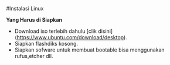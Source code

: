 #Instalasi Linux

**Yang Harus di Siapkan**
* Download iso terlebih dahulu [clik disini] (https://www.ubuntu.com/download/desktop).
* Siapkan flashdiks kosong.
* Siapkan sofware untuk membuat bootable bisa menggunakan rufus,etcher dll.
